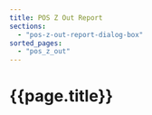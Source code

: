 ```yaml
---
title: POS Z Out Report
sections:
  - "pos-z-out-report-dialog-box"
sorted_pages:
  - "pos_z_out"
---
```

# {{page.title}}
